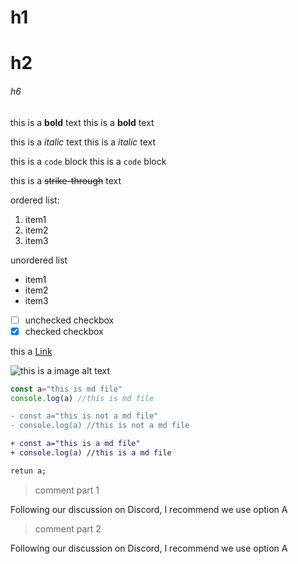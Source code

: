 # h1 
# h2
###### h6

 this is a **bold** text
 this is a __bold__ text
 
 this is a *italic* text
 this is a _italic_ text
 
 this is a ```code``` block
 this is a `code` block

 this is a ~~strike-through~~ text

ordered list:
 1. item1
 2. item2
 3. item3

unordered list
- item1
- item2
- item3

- [ ] unchecked checkbox
- [x] checked checkbox

this a [Link](https://www.gunjanmishra.com)

![this is a image alt text](https://assets-global.website-files.com/64b6f3636f598299028e8577/65d5db67a57be2260c3c65a0_warp-ai%402x.webp)

```js
const a="this is md file"
console.log(a) //this is md file
```

```diff
- const a="this is not a md file"
- console.log(a) //this is not a md file

+ const a="this is a md file"
+ console.log(a) //this is a md file

retun a;
```
> comment part 1

Following our discussion on Discord, I recommend we use option A

> comment part 2

Following our discussion on Discord, I recommend we use option A
